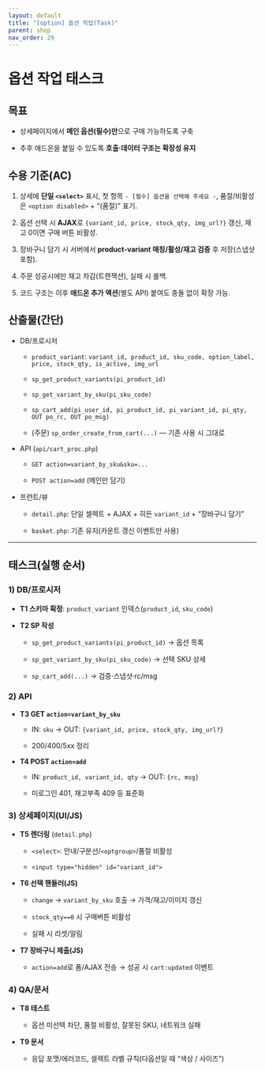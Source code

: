 ```yaml
---
layout: default
title: "[option] 옵션 작업(Task)"
parent: shop
nav_order: 29
---
```


# 옵션 작업 태스크

## 목표

- 상세페이지에서 **메인 옵션(필수)만**으로 구매 가능하도록 구축
    
- 추후 애드온을 붙일 수 있도록 **호출·데이터 구조는 확장성 유지**
    

## 수용 기준(AC)

1. 상세에 **단일 `<select>`** 표시, 첫 항목 `- [필수] 옵션을 선택해 주세요 -`, 품절/비활성은 `<option disabled>` + “(품절)” 표기.
    
2. 옵션 선택 시 **AJAX**로 `{variant_id, price, stock_qty, img_url?}` 갱신, 재고 0이면 구매 버튼 비활성.
    
3. 장바구니 담기 시 서버에서 **product-variant 매칭/활성/재고 검증** 후 저장(스냅샷 포함).
    
4. 주문 성공시에만 재고 차감(트랜잭션), 실패 시 롤백.
    
5. 코드 구조는 이후 **애드온 추가 액션**(별도 API) 붙여도 충돌 없이 확장 가능.


## 산출물(간단)

- DB/프로시저
    
    - `product_variant`: `variant_id, product_id, sku_code, option_label, price, stock_qty, is_active, img_url`
        
    - `sp_get_product_variants(pi_product_id)`
        
    - `sp_get_variant_by_sku(pi_sku_code)`
        
    - `sp_cart_add(pi_user_id, pi_product_id, pi_variant_id, pi_qty, OUT po_rc, OUT po_msg)`
        
    - (주문) `sp_order_create_from_cart(...)` — 기존 사용 시 그대로
        
- API (`api/cart_proc.php`)
    
    - `GET action=variant_by_sku&sku=...`
        
    - `POST action=add` (메인만 담기)
        
- 프런트/뷰
    
    - `detail.php`: 단일 셀렉트 + AJAX + 히든 `variant_id` + “장바구니 담기”
        
    - `basket.php`: 기존 유지(카운트 갱신 이벤트만 사용)
        

---

## 태스크(실행 순서)

### 1) DB/프로시저

- **T1 스키마 확정**: `product_variant` 인덱스(`product_id`, `sku_code`)
    
- **T2 SP 작성**
    
    - `sp_get_product_variants(pi_product_id)` → 옵션 목록
        
    - `sp_get_variant_by_sku(pi_sku_code)` → 선택 SKU 상세
        
    - `sp_cart_add(...)` → 검증·스냅샷·rc/msg
        

### 2) API

- **T3 GET `action=variant_by_sku`**
    
    - IN: `sku` → OUT: `{variant_id, price, stock_qty, img_url?}`
        
    - 200/400/5xx 정리
        
- **T4 POST `action=add`**
    
    - IN: `product_id, variant_id, qty` → OUT: `{rc, msg}`
        
    - 미로그인 401, 재고부족 409 등 표준화
        

### 3) 상세페이지(UI/JS)

- **T5 렌더링** (`detail.php`)
    
    - `<select>`: 안내/구분선/`<optgroup>`/품절 비활성
        
    - `<input type="hidden" id="variant_id">`
        
- **T6 선택 핸들러(JS)**
    
    - `change` → `variant_by_sku` 호출 → 가격/재고/이미지 갱신
        
    - `stock_qty==0` 시 구매버튼 비활성
        
    - 실패 시 리셋/알림
        
- **T7 장바구니 제출(JS)**
    
    - `action=add`로 폼/AJAX 전송 → 성공 시 `cart:updated` 이벤트
        

### 4) QA/문서

- **T8 테스트**
    
    - 옵션 미선택 차단, 품절 비활성, 잘못된 SKU, 네트워크 실패
        
- **T9 문서**
    
    - 응답 포맷/에러코드, 셀렉트 라벨 규칙(다옵션일 때 “색상 / 사이즈”)

